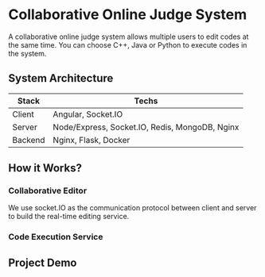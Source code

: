 # Collaborative Online Judge System
A collaborative online judge system allows multiple users to edit codes at the same time. You can choose C++, Java or Python to execute codes in the system.

## System Architecture
Stack   | Techs
---     | ---
Client  | Angular, Socket.IO
Server  | Node/Express, Socket.IO, Redis, MongoDB, Nginx
Backend | Nginx, Flask, Docker 

## How it Works?

### Collaborative Editor
We use socket.IO as the communication protocol between client and server to build the real-time editing service.


### Code Execution Service


## Project Demo

